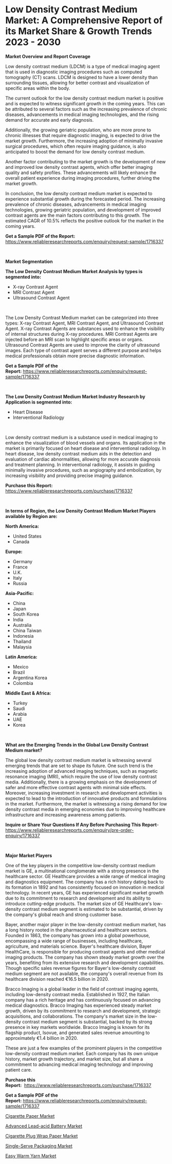 <p><h1>Low Density Contrast Medium Market: A Comprehensive Report of its Market Share & Growth Trends 2023 - 2030</h1></p><p><strong>Market Overview and Report Coverage</strong></p>
<p><p>Low density contrast medium (LDCM) is a type of medical imaging agent that is used in diagnostic imaging procedures such as computed tomography (CT) scans. LDCM is designed to have a lower density than surrounding tissues, allowing for better contrast and visualization of specific areas within the body.</p><p>The current outlook for the low density contrast medium market is positive and is expected to witness significant growth in the coming years. This can be attributed to several factors such as the increasing prevalence of chronic diseases, advancements in medical imaging technologies, and the rising demand for accurate and early diagnosis.</p><p>Additionally, the growing geriatric population, who are more prone to chronic illnesses that require diagnostic imaging, is expected to drive the market growth. Furthermore, the increasing adoption of minimally invasive surgical procedures, which often require imaging guidance, is also anticipated to boost the demand for low density contrast medium.</p><p>Another factor contributing to the market growth is the development of new and improved low density contrast agents, which offer better imaging quality and safety profiles. These advancements will likely enhance the overall patient experience during imaging procedures, further driving the market growth.</p><p>In conclusion, the low density contrast medium market is expected to experience substantial growth during the forecasted period. The increasing prevalence of chronic diseases, advancements in medical imaging technologies, growing geriatric population, and development of improved contrast agents are the main factors contributing to this growth. The estimated CAGR of 10.5% reflects the positive outlook for the market in the coming years.</p></p>
<p><strong>Get a Sample PDF of the Report:</strong> <a href="https://www.reliableresearchreports.com/enquiry/request-sample/1716337">https://www.reliableresearchreports.com/enquiry/request-sample/1716337</a></p>
<p>&nbsp;</p>
<p><strong>Market Segmentation</strong></p>
<p><strong>The Low Density Contrast Medium Market Analysis by types is segmented into:</strong></p>
<p><ul><li>X-ray Contrast Agent</li><li>MRI Contrast Agent</li><li>Ultrasound Contrast Agent</li></ul></p>
<p>&nbsp;</p>
<p><p>The Low Density Contrast Medium market can be categorized into three types: X-ray Contrast Agent, MRI Contrast Agent, and Ultrasound Contrast Agent. X-ray Contrast Agents are substances used to enhance the visibility of internal structures during X-ray procedures. MRI Contrast Agents are injected before an MRI scan to highlight specific areas or organs. Ultrasound Contrast Agents are used to improve the clarity of ultrasound images. Each type of contrast agent serves a different purpose and helps medical professionals obtain more precise diagnostic information.</p></p>
<p><strong>Get a Sample PDF of the Report:</strong>&nbsp;<a href="https://www.reliableresearchreports.com/enquiry/request-sample/1716337">https://www.reliableresearchreports.com/enquiry/request-sample/1716337</a></p>
<p>&nbsp;</p>
<p><strong>The Low Density Contrast Medium Market Industry Research by Application is segmented into:</strong></p>
<p><ul><li>Heart Disease</li><li>Interventional Radiology</li></ul></p>
<p>&nbsp;</p>
<p><p>Low density contrast medium is a substance used in medical imaging to enhance the visualization of blood vessels and organs. Its application in the market is primarily focused on heart disease and interventional radiology. In heart disease, low density contrast medium aids in the detection and evaluation of cardiac abnormalities, allowing for more accurate diagnosis and treatment planning. In interventional radiology, it assists in guiding minimally invasive procedures, such as angiography and embolization, by increasing visibility and providing precise imaging guidance.</p></p>
<p><strong>Purchase this Report:</strong>&nbsp; <a href="https://www.reliableresearchreports.com/purchase/1716337">https://www.reliableresearchreports.com/purchase/1716337</a></p>
<p>&nbsp;</p>
<p><strong>In terms of Region, the Low Density Contrast Medium Market Players available by Region are:</strong></p>
<p>
    <p> <strong> North America: </strong>
        <ul>
            <li>United States</li>
            <li>Canada</li>
        </ul>
        </p> 
    <p> <strong> Europe: </strong>
        <ul>
            <li>Germany</li>
            <li>France</li>
            <li>U.K.</li>
            <li>Italy</li>
            <li>Russia</li>
        </ul>
        </p> 
    <p> <strong> Asia-Pacific: </strong>
        <ul>
            <li>China</li>
            <li>Japan</li>
            <li>South Korea</li>
            <li>India</li>
            <li>Australia</li>
            <li>China Taiwan</li>
            <li>Indonesia</li>
            <li>Thailand</li>
            <li>Malaysia</li>
        </ul>
        </p> 
    <p> <strong> Latin America: </strong>
        <ul>
            <li>Mexico</li>
            <li>Brazil</li>
            <li>Argentina Korea</li>
            <li>Colombia</li>
        </ul>
        </p> 
    <p> <strong> Middle East & Africa: </strong>
        <ul>
            <li>Turkey</li>
            <li>Saudi</li>
            <li>Arabia</li>
            <li>UAE</li>
            <li>Korea</li>
        </ul>
    </p>
    </p>
<p>&nbsp;</p>
<p><strong>What are the Emerging Trends in the Global Low Density Contrast Medium market?</strong></p>
<p><p>The global low density contrast medium market is witnessing several emerging trends that are set to shape its future. One such trend is the increasing adoption of advanced imaging techniques, such as magnetic resonance imaging (MRI), which require the use of low density contrast media. Additionally, there is a growing emphasis on the development of safer and more effective contrast agents with minimal side effects. Moreover, increasing investment in research and development activities is expected to lead to the introduction of innovative products and formulations in the market. Furthermore, the market is witnessing a rising demand for low density contrast media in emerging economies due to improving healthcare infrastructure and increasing awareness among patients.</p></p>
<p><strong>Inquire or Share Your Questions If Any Before Purchasing This Report</strong>- <a href="https://www.reliableresearchreports.com/enquiry/pre-order-enquiry/1716337">https://www.reliableresearchreports.com/enquiry/pre-order-enquiry/1716337</a></p>
<p>&nbsp;</p>
<p><strong>Major Market Players</strong></p>
<p><p>One of the key players in the competitive low-density contrast medium market is GE, a multinational conglomerate with a strong presence in the healthcare sector. GE Healthcare provides a wide range of medical imaging and diagnostics equipment. The company has a rich history dating back to its formation in 1892 and has consistently focused on innovation in medical technology. In recent years, GE has experienced significant market growth due to its commitment to research and development and its ability to introduce cutting-edge products. The market size of GE Healthcare's low-density contrast medium segment is estimated to be substantial, driven by the company's global reach and strong customer base.</p><p>Bayer, another major player in the low-density contrast medium market, has a long history rooted in the pharmaceutical and healthcare sectors. Founded in 1863, the company has grown into a global powerhouse, encompassing a wide range of businesses, including healthcare, agriculture, and materials science. Bayer's healthcare division, Bayer HealthCare, is responsible for producing contrast agents and other medical imaging products. The company has shown steady market growth over the years, benefiting from its extensive research and development capabilities. Though specific sales revenue figures for Bayer's low-density contrast medium segment are not available, the company's overall revenue from its healthcare division reached €16.5 billion in 2020.</p><p>Bracco Imaging is a global leader in the field of contrast imaging agents, including low-density contrast media. Established in 1927, the Italian company has a rich heritage and has continuously focused on advancing medical diagnostics. Bracco Imaging has experienced steady market growth, driven by its commitment to research and development, strategic acquisitions, and collaborations. The company's market size in the low-density contrast medium segment is substantial, backed by its strong presence in key markets worldwide. Bracco Imaging is known for its flagship product, Isovue, and generated sales revenue amounting to approximately €1.4 billion in 2020.</p><p>These are just a few examples of the prominent players in the competitive low-density contrast medium market. Each company has its own unique history, market growth trajectory, and market size, but all share a commitment to advancing medical imaging technology and improving patient care.</p></p>
<p><strong>Purchase this Report:</strong>&nbsp;&nbsp;<a href="https://www.reliableresearchreports.com/purchase/1716337">https://www.reliableresearchreports.com/purchase/1716337</a></p>
<p></p>
<p><strong>Get a Sample PDF of the Report:</strong>&nbsp;<a href="https://www.reliableresearchreports.com/enquiry/request-sample/1716337">https://www.reliableresearchreports.com/enquiry/request-sample/1716337</a></p>
<p><p><a href="https://medium.com/@royalmiller09/cigarette-paper-market-trends-forecast-and-competitive-analysis-to-2030-d89fec4e7403">Cigarette Paper Market</a></p><p><a href="https://medium.com/@dashawnmoen/advanced-lead-acid-battery-market-competitive-analysis-market-trends-and-forecast-to-2030-feee04d2afd7">Advanced Lead-acid Battery Market</a></p><p><a href="https://medium.com/@laneygibson1991/cigarette-plug-wrap-paper-market-outlook-industry-overview-and-forecast-2023-to-2030-712d4e3f00f7">Cigarette Plug Wrap Paper Market</a></p><p><a href="https://medium.com/@luispacocha/single-serve-packaging-market-size-and-market-trends-complete-industry-overview-2023-to-2030-fc91d2de6df8">Single-Serve Packaging Market</a></p><p><a href="https://medium.com/@javiermante/easy-warm-yarn-market-share-evolution-and-market-growth-trends-2023-2030-a091ec679350">Easy Warm Yarn Market</a></p></p>
